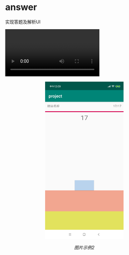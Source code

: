 # answer
实现答题及解析UI




<video src="https://github.com/afterxiong/answer/blob/master/images/device-2018-11-10-113905.mp4" controls="controls">
</video>


<p align="center">
    <img src="https://github.com/afterxiong/answer/blob/master/images/device-2018-11-10-120931.png" alt="Sample"  width="250" height="500">
    <p align="center">
        <em>图片示例2</em>
    </p>
</p>

